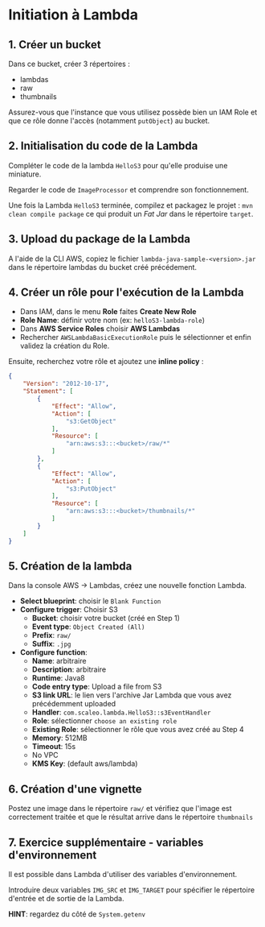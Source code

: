 # Initiation à Lambda

## 1. Créer un bucket
Dans ce bucket, créer 3 répertoires :
 - lambdas
 - raw
 - thumbnails
 
Assurez-vous que l'instance que vous utilisez possède bien un IAM Role et que ce rôle donne l'accès (notamment `putObject`) au bucket.

## 2. Initialisation du code de la Lambda
Compléter le code de la lambda `HelloS3` pour qu'elle produise une miniature.

Regarder le code de `ImageProcessor` et comprendre son fonctionnement.

Une fois la Lambda `HelloS3` terminée, compilez et packagez le projet :
```mvn clean compile package``` ce qui produit un _Fat Jar_ dans le répertoire `target`.

## 3. Upload du package de la Lambda
A l'aide de la CLI AWS, copiez le fichier `lambda-java-sample-<version>.jar` dans le répertoire lambdas du bucket créé précédement.

## 4. Créer un rôle pour l'exécution de la Lambda
 - Dans IAM, dans le menu **Role** faites **Create New Role**
 - **Role Name**: définir votre nom (ex:  `helloS3-lambda-role`)
 - Dans **AWS Service Roles** choisir **AWS Lambdas**
 - Rechercher `AWSLambdaBasicExecutionRole` puis le sélectionner et enfin validez la création du Role.

Ensuite, recherchez votre rôle et ajoutez une **inline policy** :
```json
{
    "Version": "2012-10-17",
    "Statement": [
        {
            "Effect": "Allow",
            "Action": [
                "s3:GetObject"
            ],
            "Resource": [
                "arn:aws:s3:::<bucket>/raw/*"
            ]
        },
        {
            "Effect": "Allow",
            "Action": [
                "s3:PutObject"
            ],
            "Resource": [
                "arn:aws:s3:::<bucket>/thumbnails/*"
            ]
        }
    ]
}
```

## 5. Création de la lambda
Dans la console AWS -> Lambdas, créez une nouvelle fonction Lambda.

 - **Select blueprint**: choisir le `Blank Function`
 - **Configure trigger**: Choisir S3
   - **Bucket**: choisir votre bucket (créé en Step 1)
   - **Event type**: `Object Created (All)`
   - **Prefix**: `raw/`
   - **Suffix**: `.jpg`
 - **Configure function**:
   - **Name**: arbitraire
   - **Description**: arbitraire
   - **Runtime**: Java8
   - **Code entry type**: Upload a file from S3
   - **S3 link URL**: le lien vers l'archive Jar Lambda que vous avez précédemment uploaded
   - **Handler**: `com.scaleo.lambda.HelloS3::s3EventHandler`
   - **Role**: sélectionner `choose an existing role`
   - **Existing Role**: sélectionner le rôle que vous avez créé au Step 4
   - **Memory**: 512MB
   - **Timeout**: 15s
   - No VPC
   - **KMS Key**: (default aws/lambda)
 
## 6. Création d'une vignette
Postez une image dans le répertoire `raw/` et vérifiez que l'image est correctement traitée et que le résultat arrive dans le répertoire `thumbnails`

## 7. Exercice supplémentaire - variables d'environnement
Il est possible dans Lambda d'utiliser des variables d'environnement.

Introduire deux variables `IMG_SRC` et `IMG_TARGET` pour spécifier le répertoire d'entrée et de sortie de la Lambda.

**HINT**: regardez du côté de `System.getenv`
